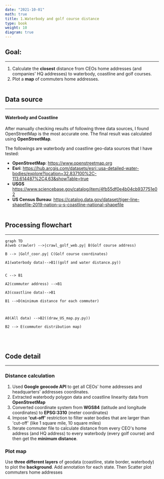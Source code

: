 ```yaml
---
date: "2021-10-01"
math: true
title: 1.Waterbody and golf course distance
type: book
weight: 10
diagram: true
---
```

## Goal:
---
1. Calculate the **closest** distance from CEOs home addresses (and companies' HQ addresses) to waterbody, coastline and golf courses.
2. Plot a **map** of commuters home addresses.
<br/><br/>

## Data source
---
#### Waterbody and Coastline
After manually checking results of following three data sources, I found OpenStreetMap is the most accurate one. The final result was calculated using **OpenStreetMap**. 

The followings are waterbody and coastline geo-data sources that I have tested:

* **OpenStreetMap**: <u>https://www.openstreetmap.org</u> 
* **Esri**: <u>https://hub.arcgis.com/datasets/esri::usa-detailed-water-bodies/explore?location=32.837100%2C-113.614487%2C4.63&showTable=true</u>
* **USGS** <u>https://www.sciencebase.gov/catalog/item/4fb55df0e4b04cb937751e02</u>
* **US Census Bureau**: <u>https://catalog.data.gov/dataset/tiger-line-shapefile-2019-nation-u-s-coastline-national-shapefile</u>
<br/><br/>
## Processing flowchart
---

```mermaid
graph TD
A(web crawler) -->|crawl_golf_web.py| B(Golf course address)

B --> |Golf_coor.py| C(Golf course coordinates)

A1(waterbody data)-->B1((golf and water distance.py))


C --> B1

A2(commuter address) -->B1

A3(coastline data)-->B1

B1 -->D(minimum distance for each commuter)



A0(All data) -->B2((draw_US_map.py.py))

B2 --> E(commuter distribution map)
```
<br/><br/>

## Code detail
---
### Distance calculation
1. Used **Google geocode API** to get all CEOs' home addresses and headquarters' addresses coordinates.
2. Extracted waterbody polygon data and coastline linearity data from **OpenStreetMap**
3. Converted coordinate system from **WGS84** (latitude and longitude coordinates) to **EPSG:3310** (meter coordinates)
4. Impose **'cut-off'** restriction to filter water bodies that are larger than 'cut-off' (like 1 square mile, 10 square miles)
5.  Iterate commuter file to calculate distance from every CEO's home address (and HQ address) to every waterbody (every golf course) and then get the **minimum distance**.

### Plot map
Use **three different layers** of geodata (coastline, state border, waterbody) to plot the **background**. Add annotation for each state. Then Scatter plot commuters home addresses
